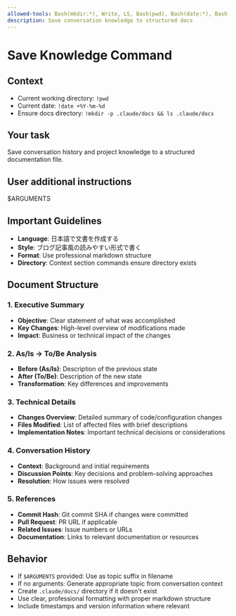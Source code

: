 ```yaml
---
allowed-tools: Bash(mkdir:*), Write, LS, Bash(pwd), Bash(date:*), Bash(ls:*), Read
description: Save conversation knowledge to structured docs
---
```


# Save Knowledge Command

## Context

- Current working directory: `!pwd`
- Current date: `!date +%Y-%m-%d`
- Ensure docs directory: `!mkdir -p .claude/docs && ls .claude/docs`

## Your task

Save conversation history and project knowledge to a structured documentation file.

## User additional instructions

$ARGUMENTS

## Important Guidelines

- **Language**: 日本語で文書を作成する
- **Style**: ブログ記事風の読みやすい形式で書く  
- **Format**: Use professional markdown structure
- **Directory**: Context section commands ensure directory exists

## Document Structure

### 1. Executive Summary

- **Objective**: Clear statement of what was accomplished
- **Key Changes**: High-level overview of modifications made
- **Impact**: Business or technical impact of the changes

### 2. As/Is → To/Be Analysis

- **Before (As/Is)**: Description of the previous state
- **After (To/Be)**: Description of the new state
- **Transformation**: Key differences and improvements

### 3. Technical Details

- **Changes Overview**: Detailed summary of code/configuration changes
- **Files Modified**: List of affected files with brief descriptions
- **Implementation Notes**: Important technical decisions or considerations

### 4. Conversation History

- **Context**: Background and initial requirements
- **Discussion Points**: Key decisions and problem-solving approaches
- **Resolution**: How issues were resolved

### 5. References

- **Commit Hash**: Git commit SHA if changes were committed
- **Pull Request**: PR URL if applicable
- **Related Issues**: Issue numbers or URLs
- **Documentation**: Links to relevant documentation or resources

## Behavior

- If `$ARGUMENTS` provided: Use as topic suffix in filename
- If no arguments: Generate appropriate topic from conversation context
- Create `.claude/docs/` directory if it doesn't exist
- Use clear, professional formatting with proper markdown structure
- Include timestamps and version information where relevant
